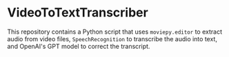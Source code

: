 # VideoToTextTranscriber
 This repository contains a Python script that uses `moviepy.editor` to extract audio from video files, `SpeechRecognition` to transcribe the audio into text, and OpenAI's GPT model to correct the transcript.
